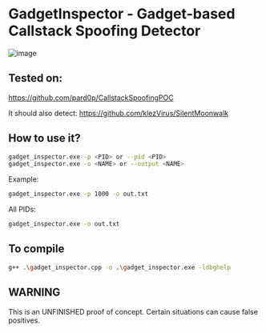 # GadgetInspector - Gadget-based Callstack Spoofing Detector

![image](https://github.com/pard0p/GadgetInspector/assets/79936108/678cc7d1-15ff-42c6-a911-fccba1d10b44)

## Tested on:
https://github.com/pard0p/CallstackSpoofingPOC

It should also detect:
https://github.com/klezVirus/SilentMoonwalk

## How to use it?

```bash
gadget_inspector.exe -p <PID> or --pid <PID>
gadget_inspector.exe -o <NAME> or --output <NAME>
```

Example:
```bash
gadget_inspector.exe -p 1000 -o out.txt
```

All PIDs: 
```bash
gadget_inspector.exe -o out.txt
```

## To compile
```bash
g++ .\gadget_inspector.cpp -o .\gadget_inspector.exe -ldbghelp
```

## WARNING
This is an UNFINISHED proof of concept. Certain situations can cause false positives.
